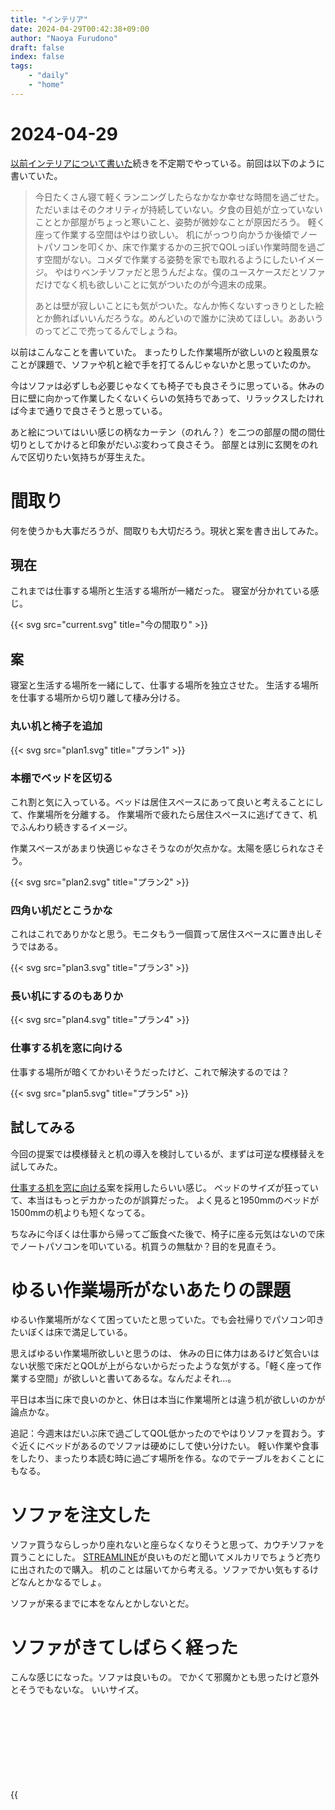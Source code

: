 ```yaml
---
title: "インテリア"
date: 2024-04-29T00:42:38+09:00
author: "Naoya Furudono"
draft: false
index: false
tags:
    - "daily"
    - "home"
---
```


# 2024-04-29

[以前インテリアについて書いた](/daily/2024-02-12/#家のインテリア)続きを不定期でやっている。前回は以下のように書いていた。

> 今日たくさん寝て軽くランニングしたらなかなか幸せな時間を過ごせた。
> ただいまはそのクオリティが持続していない。夕食の目処が立っていないこととか部屋がちょっと寒いこと、姿勢が微妙なことが原因だろう。
> 軽く座って作業する空間はやはり欲しい。
> 机にがっつり向かうか後傾でノートパソコンを叩くか、床で作業するかの三択でQOLっぽい作業時間を過ごす空間がない。コメダで作業する姿勢を家でも取れるようにしたいイメージ。
> やはりベンチソファだと思うんだよな。僕のユースケースだとソファだけでなく机も欲しいことに気がついたのが今週末の成果。
> 
> あとは壁が寂しいことにも気がついた。なんか怖くないすっきりとした絵とか飾ればいいんだろうな。めんどいので誰かに決めてほしい。ああいうのってどこで売ってるんでしょうね。
 
以前はこんなことを書いていた。
まったりした作業場所が欲しいのと殺風景なことが課題で、ソファや机と絵で手を打てるんじゃないかと思っていたのか。

今はソファは必ずしも必要じゃなくても椅子でも良さそうに思っている。休みの日に壁に向かって作業したくないくらいの気持ちであって、リラックスしたければ今まで通りで良さそうと思っている。

あと絵についてはいい感じの柄なカーテン（のれん？）を二つの部屋の間の間仕切りとしてかけると印象がだいぶ変わって良さそう。
部屋とは別に玄関をのれんで区切りたい気持ちが芽生えた。

# 間取り

何を使うかも大事だろうが、間取りも大切だろう。現状と案を書き出してみた。

## 現在

これまでは仕事する場所と生活する場所が一緒だった。
寝室が分かれている感じ。

{{< svg src="current.svg" title="今の間取り" >}} 

## 案

寝室と生活する場所を一緒にして、仕事する場所を独立させた。
生活する場所を仕事する場所から切り離して棲み分ける。

### 丸い机と椅子を追加

{{< svg src="plan1.svg" title="プラン1" >}} 

### 本棚でベッドを区切る

これ割と気に入っている。ベッドは居住スペースにあって良いと考えることにして、作業場所を分離する。
作業場所で疲れたら居住スペースに逃げてきて、机でふんわり続きするイメージ。

作業スペースがあまり快適じゃなさそうなのが欠点かな。太陽を感じられなさそう。

{{< svg src="plan2.svg" title="プラン2" >}}

### 四角い机だとこうかな

これはこれでありかなと思う。モニタもう一個買って居住スペースに置き出しそうではある。

{{< svg src="plan3.svg" title="プラン3" >}}

### 長い机にするのもありか

{{< svg src="plan4.svg" title="プラン4" >}}

### 仕事する机を窓に向ける

仕事する場所が暗くてかわいそうだったけど、これで解決するのでは？

{{< svg src="plan5.svg" title="プラン5" >}}

## 試してみる

今回の提案では模様替えと机の導入を検討しているが、まずは可逆な模様替えを試してみた。

[仕事する机を窓に向ける](./#仕事する机を窓に向ける)案を採用したらいい感じ。
ベッドのサイズが狂っていて、本当はもっとデカかったのが誤算だった。
よく見ると1950mmのベッドが1500mmの机よりも短くなってる。

ちなみに今ぼくは仕事から帰ってご飯食べた後で、椅子に座る元気はないので床でノートパソコンを叩いている。机買うの無駄か？目的を見直そう。

# ゆるい作業場所がないあたりの課題

ゆるい作業場所がなくて困っていたと思っていた。でも会社帰りでパソコン叩きたいぼくは床で満足している。

思えばゆるい作業場所欲しいと思うのは、
休みの日に体力はあるけど気合いはない状態で床だとQOLが上がらないからだったような気がする。「軽く座って作業する空間」が欲しいと書いてあるな。なんだよそれ...。

平日は本当に床で良いのかと、休日は本当に作業場所とは違う机が欲しいのかが論点かな。

追記：今週末はだいぶ床で過ごしてQOL低かったのでやはりソファを買おう。すぐ近くにベッドがあるのでソファは硬めにして使い分けたい。
軽い作業や食事をしたり、まったり本読む時に過ごす場所を作る。なのでテーブルをおくことにもなる。

# ソファを注文した

ソファ買うならしっかり座れないと座らなくなりそうと思って、カウチソファを買うことにした。
[STREAMLINE](https://online.actus-interior.com/item/5311209/)が良いものだと聞いてメルカリでちょうど売りに出されたので購入。
机のことは届いてから考える。ソファでかい気もするけどなんとかなるでしょ。

ソファが来るまでに本をなんとかしないとだ。

# ソファがきてしばらく経った

こんな感じになった。ソファは良いもの。
でかくて邪魔かとも思ったけど意外とそうでもないな。
いいサイズ。

{{<svg src="new.svg" title="結果" >}}

